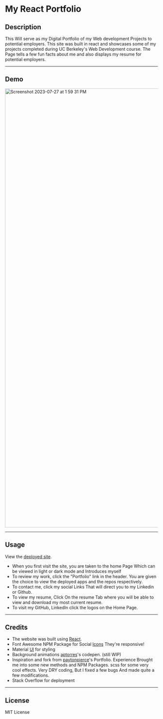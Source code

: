 # My React Portfolio

## Description

This Will serve as my Digital Portfolio of my Web development Projects to potential employers. This site was built in react and showcases some of my projects completed during UC Berkeley's Web Development course. The Page tells a few fun facts about me and also displays my resume for potential employers. 

---

## Demo 

<img width="1440" alt="Screenshot 2023-07-27 at 1 59 31 PM" src="https://github.com/Zed-CSP/csp_portfolio_react/assets/123341169/77512eb7-731d-4a14-b28a-c59cea8c02bb">


---

## Usage

View the [deployed site](https://github.com/Zed-CSP/csp_portfolio_react).

- When you first visit the site, you are taken to the home Page Which can be viewed in light or dark mode and Introduces myself
- To review my work, click the "Portfolio" link in the header. You are given the choice to view the deployed apps and the repos respectively.
- To contact me, click my social Links That will direct you to my Linkedin or Github.
- To view my resume, Click On the resume Tab where you will be able to view and download my most current resume.
- To visit my GitHub, LinkedIn click the logos on the Home Page.

---

## Credits

- The website was built using [React](https://react.dev/). 
- Font Awesome NPM Package for Social [Icons](https://fontawesome.com/) They're responsive!
- Material [UI](https://mui.com/) for styling
- Background animations [aptorres](https://codepen.io/aptorres27)'s codepen. (still WIP)
- Inspiration and fork from [paytonpierce](https://reactportfoliotemplate.paytonpierce.dev/)'s Portfolio. Experience Brought me into some new methods and NPM Packages. scss for some very cool effects. Very DRY coding, But I fixed a few bugs And made quite a few modifications.
- Stack Overflow for deployment

---

## License

MIT License
